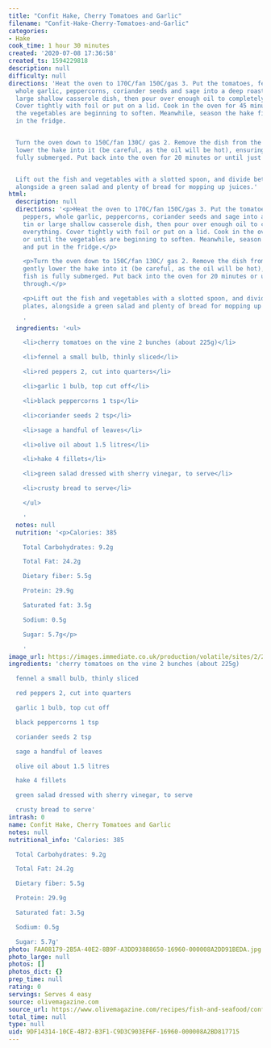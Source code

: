 ```yaml
---
title: "Confit Hake, Cherry Tomatoes and Garlic"
filename: "Confit-Hake-Cherry-Tomatoes-and-Garlic"
categories:
- Hake
cook_time: 1 hour 30 minutes
created: '2020-07-08 17:36:58'
created_ts: 1594229818
description: null
difficulty: null
directions: 'Heat the oven to 170C/fan 150C/gas 3. Put the tomatoes, fennel, peppers,
  whole garlic, peppercorns, coriander seeds and sage into a deep roasting tin or
  large shallow casserole dish, then pour over enough oil to completely submerge everything.
  Cover tightly with foil or put on a lid. Cook in the oven for 45 minutes or until
  the vegetables are beginning to soften. Meanwhile, season the hake fillets and put
  in the fridge.


  Turn the oven down to 150C/fan 130C/ gas 2. Remove the dish from the oven and gently
  lower the hake into it (be careful, as the oil will be hot), ensuring the fish is
  fully submerged. Put back into the oven for 20 minutes or until just cooked through.


  Lift out the fish and vegetables with a slotted spoon, and divide between 4 plates,
  alongside a green salad and plenty of bread for mopping up juices.'
html:
  description: null
  directions: '<p>Heat the oven to 170C/fan 150C/gas 3. Put the tomatoes, fennel,
    peppers, whole garlic, peppercorns, coriander seeds and sage into a deep roasting
    tin or large shallow casserole dish, then pour over enough oil to completely submerge
    everything. Cover tightly with foil or put on a lid. Cook in the oven for 45 minutes
    or until the vegetables are beginning to soften. Meanwhile, season the hake fillets
    and put in the fridge.</p>

    <p>Turn the oven down to 150C/fan 130C/ gas 2. Remove the dish from the oven and
    gently lower the hake into it (be careful, as the oil will be hot), ensuring the
    fish is fully submerged. Put back into the oven for 20 minutes or until just cooked
    through.</p>

    <p>Lift out the fish and vegetables with a slotted spoon, and divide between 4
    plates, alongside a green salad and plenty of bread for mopping up juices.</p>

    '
  ingredients: '<ul>

    <li>cherry tomatoes on the vine 2 bunches (about 225g)</li>

    <li>fennel a small bulb, thinly sliced</li>

    <li>red peppers 2, cut into quarters</li>

    <li>garlic 1 bulb, top cut off</li>

    <li>black peppercorns 1 tsp</li>

    <li>coriander seeds 2 tsp</li>

    <li>sage a handful of leaves</li>

    <li>olive oil about 1.5 litres</li>

    <li>hake 4 fillets</li>

    <li>green salad dressed with sherry vinegar, to serve</li>

    <li>crusty bread to serve</li>

    </ul>

    '
  notes: null
  nutrition: '<p>Calories: 385

    Total Carbohydrates: 9.2g

    Total Fat: 24.2g

    Dietary fiber: 5.5g

    Protein: 29.9g

    Saturated fat: 3.5g

    Sodium: 0.5g

    Sugar: 5.7g</p>

    '
image_url: https://images.immediate.co.uk/production/volatile/sites/2/2019/05/OLI_0419_p46-47_GiR2-b455946.jpg?quality=90&crop=19px%2C563px%2C3729px%2C1604px&resize=960%2C408
ingredients: 'cherry tomatoes on the vine 2 bunches (about 225g)

  fennel a small bulb, thinly sliced

  red peppers 2, cut into quarters

  garlic 1 bulb, top cut off

  black peppercorns 1 tsp

  coriander seeds 2 tsp

  sage a handful of leaves

  olive oil about 1.5 litres

  hake 4 fillets

  green salad dressed with sherry vinegar, to serve

  crusty bread to serve'
intrash: 0
name: Confit Hake, Cherry Tomatoes and Garlic
notes: null
nutritional_info: 'Calories: 385

  Total Carbohydrates: 9.2g

  Total Fat: 24.2g

  Dietary fiber: 5.5g

  Protein: 29.9g

  Saturated fat: 3.5g

  Sodium: 0.5g

  Sugar: 5.7g'
photo: FAA08179-2B5A-40E2-8B9F-A3DD93888650-16960-000008A2DD91BEDA.jpg
photo_large: null
photos: []
photos_dict: {}
prep_time: null
rating: 0
servings: Serves 4 easy
source: olivemagazine.com
source_url: https://www.olivemagazine.com/recipes/fish-and-seafood/confit-hake-cherry-tomatoes-and-garlic/
total_time: null
type: null
uid: 9DF14314-10CE-4B72-B3F1-C9D3C903EF6F-16960-000008A2BD817715
---
```


